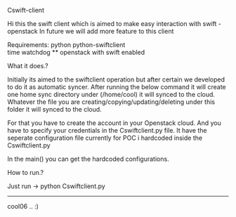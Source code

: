 Cswift-client


Hi this the swift client which is aimed to make easy interaction with swift - openstack
In future we will add more feature to this client


Requirements:
  python
  python-swiftclient  
  time
  watchdog
  ** openstack with swift enabled


What it does.?

Initially its aimed to the swiftclient operation but after certain we developed to do it as automatic syncer.
After running the below command it will create one home sync directory under (/home/cool) it will synced to the cloud.
Whatever the file you are creating/copying/updating/deleting under this folder it will synced to the cloud.

For that you have to create the account in your Openstack cloud. And you have to specify your credentials in the Cswiftclient.py file. It have the seperate configuration file currently for POC i hardcoded inside the Cswiftclient.py

In the main() you can get the hardcoded configurations.


How to run.?

Just run -> python Cswiftclient.py

_ _ _ _ _ 

cool06 .. :)



